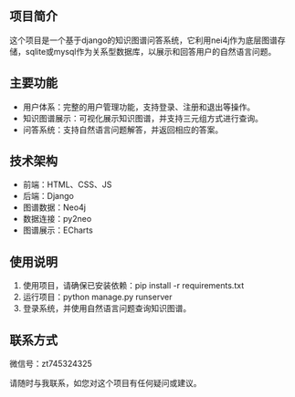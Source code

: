 ## 项目简介

这个项目是一个基于django的知识图谱问答系统，它利用nei4j作为底层图谱存储，sqlite或mysql作为关系型数据库，以展示和回答用户的自然语言问题。

## 主要功能

- 用户体系：完整的用户管理功能，支持登录、注册和退出等操作。
- 知识图谱展示：可视化展示知识图谱，并支持三元组方式进行查询。
- 问答系统：支持自然语言问题解答，并返回相应的答案。


## 技术架构

- 前端：HTML、CSS、JS
- 后端：Django
- 图谱数据：Neo4j
- 数据连接：py2neo
- 图谱展示：ECharts


## 使用说明

1. 使用项目，请确保已安装依赖：pip install -r requirements.txt
2. 运行项目：python manage.py runserver
3. 登录系统，并使用自然语言问题查询知识图谱。


## 联系方式

微信号：zt745324325

请随时与我联系，如您对这个项目有任何疑问或建议。
